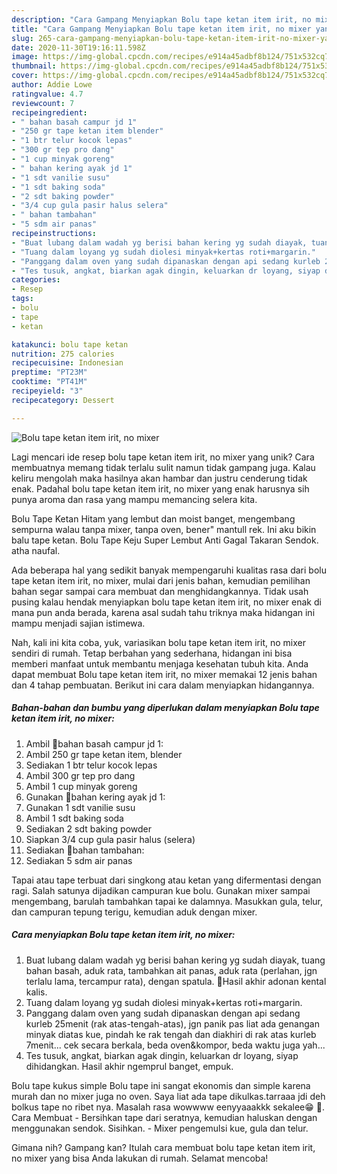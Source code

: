 ```yaml
---
description: "Cara Gampang Menyiapkan Bolu tape ketan item irit, no mixer yang Menggugah Selera"
title: "Cara Gampang Menyiapkan Bolu tape ketan item irit, no mixer yang Menggugah Selera"
slug: 265-cara-gampang-menyiapkan-bolu-tape-ketan-item-irit-no-mixer-yang-menggugah-selera
date: 2020-11-30T19:16:11.598Z
image: https://img-global.cpcdn.com/recipes/e914a45adbf8b124/751x532cq70/bolu-tape-ketan-item-irit-no-mixer-foto-resep-utama.jpg
thumbnail: https://img-global.cpcdn.com/recipes/e914a45adbf8b124/751x532cq70/bolu-tape-ketan-item-irit-no-mixer-foto-resep-utama.jpg
cover: https://img-global.cpcdn.com/recipes/e914a45adbf8b124/751x532cq70/bolu-tape-ketan-item-irit-no-mixer-foto-resep-utama.jpg
author: Addie Lowe
ratingvalue: 4.7
reviewcount: 7
recipeingredient:
- " bahan basah campur jd 1"
- "250 gr tape ketan item blender"
- "1 btr telur kocok lepas"
- "300 gr tep pro dang"
- "1 cup minyak goreng"
- " bahan kering ayak jd 1"
- "1 sdt vanilie susu"
- "1 sdt baking soda"
- "2 sdt baking powder"
- "3/4 cup gula pasir halus selera"
- " bahan tambahan"
- "5 sdm air panas"
recipeinstructions:
- "Buat lubang dalam wadah yg berisi bahan kering yg sudah diayak, tuang bahan basah, aduk rata, tambahkan ait panas, aduk rata (perlahan, jgn terlalu lama, tercampur rata), dengan spatula. 🌟Hasil akhir adonan kental kalis."
- "Tuang dalam loyang yg sudah diolesi minyak+kertas roti+margarin."
- "Panggang dalam oven yang sudah dipanaskan dengan api sedang kurleb 25menit (rak atas-tengah-atas), jgn panik pas liat ada genangan minyak diatas kue, pindah ke rak tengah dan diakhiri di rak atas kurleb 7menit... cek secara berkala, beda oven&amp;kompor, beda waktu juga yah..."
- "Tes tusuk, angkat, biarkan agak dingin, keluarkan dr loyang, siyap dihidangkan. Hasil akhir ngemprul banget, empuk."
categories:
- Resep
tags:
- bolu
- tape
- ketan

katakunci: bolu tape ketan 
nutrition: 275 calories
recipecuisine: Indonesian
preptime: "PT23M"
cooktime: "PT41M"
recipeyield: "3"
recipecategory: Dessert

---
```



![Bolu tape ketan item irit, no mixer](https://img-global.cpcdn.com/recipes/e914a45adbf8b124/751x532cq70/bolu-tape-ketan-item-irit-no-mixer-foto-resep-utama.jpg)

Lagi mencari ide resep bolu tape ketan item irit, no mixer yang unik? Cara membuatnya memang tidak terlalu sulit namun tidak gampang juga. Kalau keliru mengolah maka hasilnya akan hambar dan justru cenderung tidak enak. Padahal bolu tape ketan item irit, no mixer yang enak harusnya sih punya aroma dan rasa yang mampu memancing selera kita.

Bolu Tape Ketan Hitam yang lembut dan moist banget, mengembang sempurna walau tanpa mixer, tanpa oven, bener&#34; mantull rek. Ini aku bikin balu tape ketan. Bolu Tape Keju Super Lembut Anti Gagal Takaran Sendok. atha naufal.

Ada beberapa hal yang sedikit banyak mempengaruhi kualitas rasa dari bolu tape ketan item irit, no mixer, mulai dari jenis bahan, kemudian pemilihan bahan segar sampai cara membuat dan menghidangkannya. Tidak usah pusing kalau hendak menyiapkan bolu tape ketan item irit, no mixer enak di mana pun anda berada, karena asal sudah tahu triknya maka hidangan ini mampu menjadi sajian istimewa.


Nah, kali ini kita coba, yuk, variasikan bolu tape ketan item irit, no mixer sendiri di rumah. Tetap berbahan yang sederhana, hidangan ini bisa memberi manfaat untuk membantu menjaga kesehatan tubuh kita. Anda dapat membuat Bolu tape ketan item irit, no mixer memakai 12 jenis bahan dan 4 tahap pembuatan. Berikut ini cara dalam menyiapkan hidangannya.

<!--inarticleads1-->

##### Bahan-bahan dan bumbu yang diperlukan dalam menyiapkan Bolu tape ketan item irit, no mixer:

1. Ambil  📍bahan basah campur jd 1:
1. Ambil 250 gr tape ketan item, blender
1. Sediakan 1 btr telur kocok lepas
1. Ambil 300 gr tep pro dang
1. Ambil 1 cup minyak goreng
1. Gunakan  📍bahan kering ayak jd 1:
1. Gunakan 1 sdt vanilie susu
1. Ambil 1 sdt baking soda
1. Sediakan 2 sdt baking powder
1. Siapkan 3/4 cup gula pasir halus (selera)
1. Sediakan  📍bahan tambahan:
1. Sediakan 5 sdm air panas


Tapai atau tape terbuat dari singkong atau ketan yang difermentasi dengan ragi. Salah satunya dijadikan campuran kue bolu. Gunakan mixer sampai mengembang, barulah tambahkan tapai ke dalamnya. Masukkan gula, telur, dan campuran tepung terigu, kemudian aduk dengan mixer. 

<!--inarticleads2-->

##### Cara menyiapkan Bolu tape ketan item irit, no mixer:

1. Buat lubang dalam wadah yg berisi bahan kering yg sudah diayak, tuang bahan basah, aduk rata, tambahkan ait panas, aduk rata (perlahan, jgn terlalu lama, tercampur rata), dengan spatula. 🌟Hasil akhir adonan kental kalis.
1. Tuang dalam loyang yg sudah diolesi minyak+kertas roti+margarin.
1. Panggang dalam oven yang sudah dipanaskan dengan api sedang kurleb 25menit (rak atas-tengah-atas), jgn panik pas liat ada genangan minyak diatas kue, pindah ke rak tengah dan diakhiri di rak atas kurleb 7menit... cek secara berkala, beda oven&amp;kompor, beda waktu juga yah...
1. Tes tusuk, angkat, biarkan agak dingin, keluarkan dr loyang, siyap dihidangkan. Hasil akhir ngemprul banget, empuk.


Bolu tape kukus simple Bolu tape ini sangat ekonomis dan simple karena murah dan no mixer juga no oven. Saya liat ada tape dikulkas.tarraaa jdi deh bolkus tape no ribet nya. Masalah rasa wowwww eenyyaaakkk sekalee😁 🥰. Cara Membuat - Bersihkan tape dari seratnya, kemudian haluskan dengan menggunakan sendok. Sisihkan. - Mixer pengemulsi kue, gula dan telur. 

Gimana nih? Gampang kan? Itulah cara membuat bolu tape ketan item irit, no mixer yang bisa Anda lakukan di rumah. Selamat mencoba!
